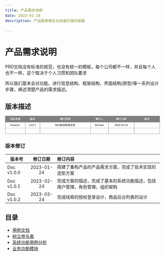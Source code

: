```yaml
---
title: 产品需求说明
date: 2023-01-18
description: 产品是承载企业创造价值的容器

---
```


# 产品需求说明

PRD文档没有标准的规范，也没有统一的模板，每个公司都不一样，并且每个人也不一样，这个取决于个人习惯和团队要求

所以我们基本会对功能，进行信息结构、框架结构、界面结构(原型)等一系列设计步骤，阐述清楚产品的需求描述。

## 版本描述

![](../images/version.png)

### 版本修订

| 版本号        |    修订日期    | 修订内容                                  |
|------------|:----------------:|:--------------------------------------|
| Doc v1.0.0 | 2023-01-24 | 搭建了重构产品的产品需求方案，完成了技术实现的选型方案           |
| Doc v1.0.1 | 2023-02-24 | 完成方案的描述，完成了基本的系统功能描述，包括用户管理，角色管理，组织架构 |
| Doc v1.0.2 | 2023-03-24 | 完成线索的授权登录设计，商品后台列表的设计                 |

## 目录

* [用例文档](./useCase)
* [树立参与者](./stakeholder)
* [系统功能用例分析](./system/index)
* [业务功能模块](./crm/index)
  